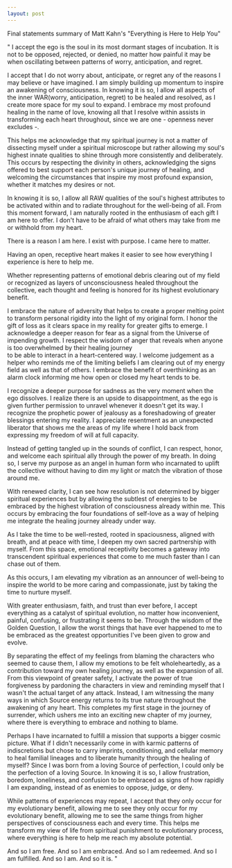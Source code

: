 ```yaml
---
layout: post
---
```


Final statements summary of Matt Kahn's "Everything is Here to Help You"

"
I accept the ego is the soul in its most dormant stages of incubation.
It is not to be opposed, rejected, or denied, no matter how painful it may be when
oscillating between patterns of worry, anticipation, and regret.

I accept that I do not worry about, anticipate, or regret any of the reasons I may believe or have imagined.
I am simply building up momentum to inspire an awakening of consciousness.
In knowing it is so, I allow all aspects of the inner WAR(worry, anticipation, regret) to be healed and resolved,
 as I create more space for my soul to expand.
 I embrace my most profound healing in the name of love, knowing all that I resolve within assists in transforming
 each heart throughout, since we are one - openness never excludes -.

 This helps me acknowledge that my spiritual journey is not a matter of dissecting myself under a
 spiritual microscope but rather allowing my soul's highest innate qualities to shine through more consistently and
 deliberately.
 This occurs by respecting the divinity in others, acknowledging the signs offered to best support each person's
 unique journey of healing, and welcoming the circumstances that inspire my most profound expansion,
 whether it matches my desires or not.

In knowing it is so, I allow all RAW qualities of the soul's highest attributes to be activated within and to radiate throughout for the well-being of all.
From this moment forward, I am naturally rooted in the enthusiasm of each gift I am here to offer. I don't have to be afraid of what others may take from me or withhold from my heart.

There is a reason I am here. I exist with purpose. I came here to matter.

Having an open, receptive heart makes it easier to see how everything I experience is here to help me.

Whether representing patterns of emotional debris clearing out of my field or recognized as layers of
unconsciousness healed throughout the collective, each thought and feeling is honored for its highest
evolutionary benefit.

I embrace the nature of adversity that helps to create a proper melting point to transform personal
rigidity into the light of my original form.
I honor the gift of loss as it clears space in my reality for greater gifts to emerge.
I acknowledge a deeper reason for fear as a signal from the Universe of impending growth.
I respect the wisdom of anger that reveals when anyone is too overwhelmed by their healing journey  
to be able to interact in a heart-centered way.
I welcome judgement as a helper who reminds me of the limiting beliefs I am clearing out of my
energy field as well as that of others.
I embrace the benefit of overthinking as an alarm clock informing me how open or closed my heart tends to be.

I recognize a deeper purpose for sadness as the very moment when the ego dissolves.
I realize there is an upside to disappointment, as the ego is given further permission to unravel
whenever it doesn't get its way.
I recognize the prophetic power of jealousy as a foreshadowing of greater blessings entering my reality.
I appreciate resentment as an unexpected liberator that shows me the areas of my life where I hold back
from expressing my freedom of will at full capacity.

Instead of getting tangled up in the sounds of conflict, I can respect, honor, and welcome each spiritual ally
through the power of my breath.
In doing so, I serve my purpose as an angel in human form who incarnated to uplift the collective without having
to dim my light or match the vibration of those around me.

With renewed clarity, I can see how resolution is not determined by bigger spiritual experiences but by allowing
the subtlest of energies to be embraced by the highest vibration of consciousness already within me.
This occurs by embracing the four foundations of self-love as a way of helping me integrate the healing journey
already under way.

As I take the time to be well-rested, rooted in spaciousness, aligned with breath, and at peace with time,
I deepen my own sacred partnership with myself.
From this space, emotional receptivity becomes a gateway into transcendent spiritual experiences that come
to me much faster than I can chase out of them.

As this occurs, I am elevating my vibration as an announcer of well-being to inspire the world to be more caring
and compassionate, just by taking the time to nurture myself.

With greater enthusiasm, faith, and trust than ever before, I accept everything as a catalyst of spiritual
evolution, no matter how inconvenient, painful, confusing, or frustrating it seems to be.
Through the wisdom of the Golden Question, I allow the worst things that have ever happened to me to be embraced
as the greatest opportunities I've been given to grow and evolve.

By separating the effect of my feelings from blaming the characters who seemed to cause them, I allow my emotions to
be felt wholeheartedly, as a contribution toward my own healing journey, as well as the expansion of all.
From this viewpoint of greater safety, I activate the power of true forgiveness by pardoning the characters in view
and reminding myself that I wasn't the actual target of any attack. Instead, I am witnessing the many
ways in which Source energy returns to its true nature throughout the awakening of any heart.
This completes my first stage in the journey of surrender, which ushers me into an exciting new chapter of my
journey, where there is everything to embrace and nothing to blame.

Perhaps I have incarnated to fulfill a mission that supports a bigger cosmic picture.
What if I didn't necessarily come in with karmic patterns of indiscretions but chose to carry imprints, conditioning,
and cellular memory to heal familial lineages and to liberate humanity through the healing of myself?
Since I was born from a loving Source of perfection, I could only be the perfection of a loving Source.
In knowing it is so, I allow frustration, boredom, loneliness, and confusion to be embraced as signs of
how rapidly I am expanding, instead of as enemies to oppose, judge, or deny.

While patterns of experiences may repeat, I accept that they only occur for my evolutionary benefit, allowing me to
see they only occur for my evolutionary benefit, allowing me to see the same things from higher perspectives of
consciousness each and every time. This helps me transform my view of life from spiritual punishment to evolutionary
process, where everything is here to help me reach my absolute potential.

And so I am free. And so I am embraced. And so I am redeemed. And so I am fulfilled. And so I am. And so it is.
"
